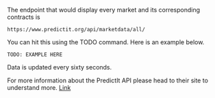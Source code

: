 The endpoint that would display every market and its corresponding contracts is 
```
https://www.predictit.org/api/marketdata/all/
```

You can hit this using the TODO command. Here is an example below.

```
TODO: EXAMPLE HERE
```

Data is updated every sixty seconds.

For more information about the PredictIt API please head to their site to understand more. [Link](https://predictit.freshdesk.com/support/solutions/articles/12000001878-does-predictit-make-market-data-available-via-an-api-)
